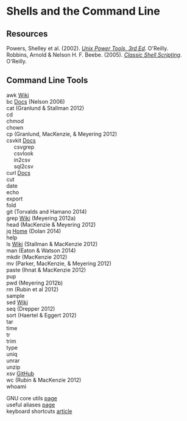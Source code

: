# Shells and the Command Line

## Resources

Powers, Shelley et al. (2002). [_Unix Power Tools, 3rd Ed_](https://resources.oreilly.com/examples/9780596003302/). O'Reilly.<br>
Robbins, Arnold & Nelson H. F. Beebe. (2005). [_Classic Shell Scripting_](https://resources.oreilly.com/examples/9780596005955/). O'Reilly.<br>

## Command Line Tools

awk [Wiki](https://en.wikipedia.org/wiki/AWK)<br>
bc [Docs](https://www.gnu.org/software/bc/) (Nelson 2006)<br>
cat (Granlund & Stallman 2012)<br>
cd<br>
chmod<br>
chown<br>
cp (Granlund, MacKenzie, & Meyering 2012)<br>
csvkit [Docs](https://csvkit.readthedocs.io/en/latest/)<br>
&nbsp;&nbsp;&nbsp;&nbsp;
csvgrep<br>
&nbsp;&nbsp;&nbsp;&nbsp;
csvlook<br>
&nbsp;&nbsp;&nbsp;&nbsp;
in2csv<br>
&nbsp;&nbsp;&nbsp;&nbsp;
sql2csv<br>
curl [Docs](https://everything.curl.dev)<br>
cut<br>
date<br>
echo<br>
export<br>
fold<br>
git (Torvalds and Hamano 2014)<br>
grep [Wiki](https://en.wikipedia.org/wiki/Grep) (Meyering 2012a)<br>
head (MacKenzie & Meyering 2012)<br>
jq [Home](https://stedolan.github.io/jq/) (Dolan 2014)<br>
help<br>
ls [Wiki](https://en.wikipedia.org/wiki/Ls) (Stallman & MacKenzie 2012)<br>
man (Eaton & Watson 2014)<br>
mkdir (MacKenzie 2012)<br>
mv (Parker, MacKenzie, & Meyering 2012)<br>
paste (Ihnat & MacKenzie 2012)<br>
pup<br>
pwd (Meyering 2012b)<br>
rm (Rubin et al 2012)<br>
sample<br>
sed [Wiki](https://en.wikipedia.org/wiki/Sed)<br>
seq (Drepper 2012)<br>
sort (Haertel & Eggert 2012)<br>
tar<br>
time<br>
tr<br>
trim<br>
type<br>
uniq<br>
unrar<br>
unzip<br>
xsv [GitHub](https://github.com/BurntSushi/xsv)<br>
wc (Rubin & MacKenzie 2012)<br>
whoami<br>

GNU core utils [page](https://www.gnu.org/software/coreutils/)<br>
useful aliases [page](https://github.com/chrishwiggins/mise/blob/master/sh/aliases-public.sh)<br>
keyboard shortcuts [article](https://www.howtogeek.com/howto/ubuntu/keyboard-shortcuts-for-bash-command-shell-for-ubuntu-debian-suse-redhat-linux-etc/)<br>
